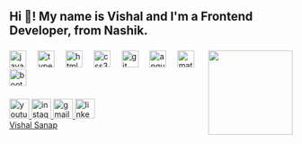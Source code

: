 <h2 align="left">Hi 👋! My name is Vishal and I'm a Frontend Developer, from Nashik.</h2>

###

<img align="right" height="150" src="https://media.giphy.com/media/bGgsc5mWoryfgKBx1u/giphy.gif"  />

###

<div align="left">
  <img src="https://cdn.jsdelivr.net/gh/devicons/devicon/icons/javascript/javascript-original.svg" height="30" alt="javascript logo"  />
  <img width="12" />
  <img src="https://cdn.jsdelivr.net/gh/devicons/devicon/icons/typescript/typescript-original.svg" height="30" alt="typescript logo"  />
  <img width="12" />
  <img src="https://cdn.jsdelivr.net/gh/devicons/devicon/icons/html5/html5-original.svg" height="30" alt="html5 logo"  />
  <img width="12" />
  <img src="https://cdn.jsdelivr.net/gh/devicons/devicon/icons/css3/css3-original.svg" height="30" alt="css3 logo"  />
  <img width="12" />
  <img src="https://cdn.jsdelivr.net/gh/devicons/devicon/icons/git/git-original.svg" height="30" alt="git logo"  />
  <img width="12" />
  <img src="https://cdn.jsdelivr.net/gh/devicons/devicon/icons/angularjs/angularjs-original.svg" height="30" alt="angularjs logo"  />
  <img width="12" />
  <img src="https://cdn.jsdelivr.net/gh/devicons/devicon/icons/materialui/materialui-original.svg" height="30" alt="materialui logo"  />
  <img width="12" />
  <img src="https://cdn.jsdelivr.net/gh/devicons/devicon/icons/bootstrap/bootstrap-original.svg" height="30" alt="bootstrap logo"  />
</div>

###

<div align="left">
  <a href="https://www.youtube.com/@AkshaySanapOfficial" target="_blank">
    <img src="https://img.shields.io/static/v1?message=Youtube&logo=youtube&label=&color=FF0000&logoColor=black&labelColor=skyblue&style=for-the-badge" height="35" alt="youtube logo"  />
  </a>
  <a href="https://www.instagram.com/vishal_sanap_10" target="_blank">
    <img src="https://img.shields.io/static/v1?message=Instagram&logo=instagram&label=&color=E4405F&logoColor=black&labelColor=skyblue&style=for-the-badge" height="35" alt="instagram logo"  />
  </a>
  <a href="sanapvishal128@gmail.com" target="_blank">
    <img src="https://img.shields.io/static/v1?message=Gmail&logo=gmail&label=&color=D14836&logoColor=black&labelColor=skyblue&style=for-the-badge" height="35" alt="gmail logo"  />
  </a>
  <a href="https://www.linkedin.com/in/vishal-sanap-28a836251" target="_blank">
    <img src="https://img.shields.io/static/v1?message=LinkedIn&logo=linkedin&label=&color=0077B5&logoColor=black&labelColor=skyblue&style=for-the-badge" height="35" alt="linkedin logo"  />
  </a>
</div>
<div class="badge-base LI-profile-badge" data-locale="en_US" data-size="medium" data-theme="dark" data-type="HORIZONTAL" data-vanity="vishal-sanap-" data-version="v1"><a class="badge-base__link LI-simple-link" href="https://in.linkedin.com/in/vishal-sanap-?trk=profile-badge">Vishal Sanap</a></div>
              

###

